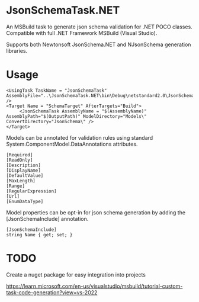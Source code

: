 # JsonSchemaTask.NET
An MSBuild task to generate json schema validation for .NET POCO classes.
Compatible with full .NET Framework MSBuild (Visual Studio).

Supports both Newtonsoft JsonSchema.NET and NJsonSchema generation libraries.

# Usage

```
<UsingTask TaskName = "JsonSchemaTask" AssemblyFile="..\JsonSchemaTask.NET\bin\Debug\netstandard2.0\JsonSchemaTask.dll" />
<Target Name = "SchemaTarget" AfterTargets="Build">
	 <JsonSchemaTask AssemblyName = "$(AssemblyName)" AssemblyPath="$(OutputPath)" ModelDirectory="Models\" ConvertDirectory="JsonSchema\" />
</Target>
```

Models can be annotated for validation rules using standard System.ComponentModel.DataAnnotations attributes.
```
[Required]
[ReadOnly]
[Description]
[DisplayName]
[DefaultValue]
[MaxLength]
[Range]
[RegularExpression]
[Url]
[EnumDataType]
```

Model properties can be opt-in for json schema generation by adding the [JsonSchemaInclude] annotation.
```
[JsonSchemaInclude]
string Name { get; set; }
```

# TODO
Create a nuget package for easy integration into projects

https://learn.microsoft.com/en-us/visualstudio/msbuild/tutorial-custom-task-code-generation?view=vs-2022
